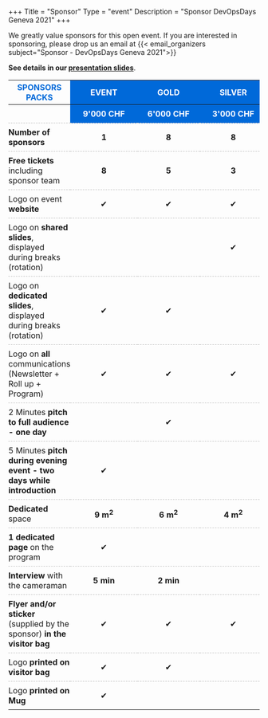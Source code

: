 +++
Title = "Sponsor"
Type = "event"
Description = "Sponsor DevOpsDays Geneva 2021"
+++
<style type="text/css">
 div.sponsor-row img.img-fluid{
    max-height: 50px;
  }
</style>
<style>
  thead th:not(:first-child) {
    padding: 0 2.5rem;
    color: white;
    background-color: #0069d9;
  }
  
  thead th:first-child {
    font-weight: bolder;
    font-size: 16px;
    color: #0069d9;
  }
  
  tbody tr:first-child td:not(:first-child){
      color: white;
      background-color: #0069d9;
  }

  tbody tr:not(:first-child) {
    border-top: 1px dashed #BDBDBD;
  }
  tbody tr:last-child {
      border-bottom: 1px dashed #BDBDBD;
    }
  tbody td {
    padding: 0.5rem 0;
  }
</style>

We greatly value sponsors for this open event. If you are interested in sponsoring, please drop us an email at {{< email_organizers subject="Sponsor - DevOpsDays Geneva 2021">}}

**See details in our [presentation slides](https://drive.google.com/file/d/1xPMFsiwpRmhR_QYD4BWndZUKilfilldd/view?usp=sharing)**.

|          **SPONSORS PACKS**                                               |   **EVENT**   |   **GOLD**    |  **SILVER**   |  **BRONZE**   |   **MUG**   |
| ------------------------------------------------------------------------- | :-----------: | :-----------: | :-----------: | :-----------: | :---------: |
|                                                                           | **9'000 CHF** | **6'000 CHF** | **3'000 CHF** | **1'500 CHF** | **500 CHF** |
| **Number of sponsors**                                                    |       **1**   |     **8**     |     **8**     |    **12**     |    **8**    |
| **Free tickets** including sponsor team                                   |       **8**   |     **5**     |     **3**     |     **1**     |    **0**    |
| Logo on event **website**                                                 |       ✔      |       ✔       |       ✔      |       ✔       |             |
| Logo on **shared slides**, displayed during breaks (rotation)             |               |               |       ✔      |       ✔       |             |
| Logo on **dedicated slides**, displayed during breaks (rotation)          |       ✔      |       ✔       |              |                |             |
| Logo on **all** communications (Newsletter + Roll up + Program)           |       ✔      |       ✔       |       ✔      |               |             |
| 2 Minutes **pitch to full audience - one day**                            |               |       ✔      |               |               |             |
| 5 Minutes **pitch during evening event - two days while introduction**    |       ✔      |               |               |               |             |
| **Dedicated** space                                                       |**9 m<sup>2</sup>**|**6 m<sup>2</sup>**|**4 m<sup>2</sup>**|                |             |
| **1 dedicated page** on the program                                       |       ✔      |               |               |               |             |
| **Interview** with the cameraman                                          |     **5 min** |    **2 min**  |              |                |             |
| **Flyer and/or sticker** (supplied by the sponsor) **in the visitor bag** |       ✔      |       ✔       |       ✔     |       ✔        |             |
| Logo **printed on visitor bag**                                           |       ✔      |       ✔       |              |                |             |
| Logo **printed on Mug**                                                   |        ✔     |               |              |                |      ✔      |

